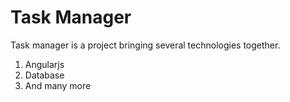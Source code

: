# Task Manager #

Task manager is a project bringing several technologies together.

1. Angularjs
2. Database
3. And many more

